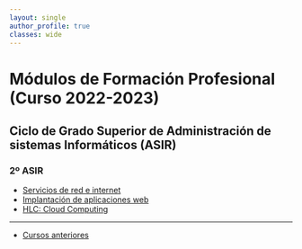 ```yaml
---
layout: single
author_profile: true
classes: wide
---
```

# Módulos de Formación Profesional (Curso 2022-2023)

## Ciclo de Grado Superior de Administración de sistemas Informáticos (ASIR)

### 2º ASIR

* [Servicios de red e internet](sri2223)
* [Implantación de aplicaciones web]()
* [HLC: Cloud Computing]()

---

* [Cursos anteriores](anteriores.html)
